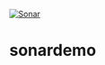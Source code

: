 [![Sonar](https://github.com/anna-khomyn/MySonarDemo/actions/workflows/sonar.yml/badge.svg)](https://github.com/anna-khomyn/MySonarDemo/actions/workflows/sonar.yml)
# sonardemo

